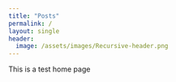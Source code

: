 ```yaml
---
title: "Posts"
permalink: /
layout: single
header:
  image: /assets/images/Recursive-header.png
---
```

This is a test home page
